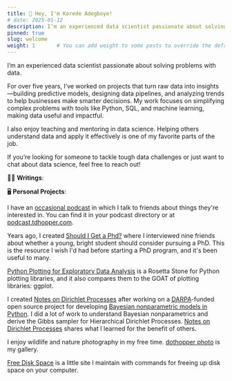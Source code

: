 ```yaml
---
title: 👋 Hey, I'm Korede Adegboye!
# date: 2025-01-12
description: I’m an experienced data scientist passionate about solving problems with data.
pinned: true
slug: welcome
weight: 1       # You can add weight to some posts to override the default sorting (date descending)
---
```


I’m an experienced data scientist passionate about solving problems with data.

For over five years, I’ve worked on projects that turn raw data into insights—building predictive models, designing data pipelines, and analyzing trends to help businesses make smarter decisions. My work focuses on simplifying complex problems with tools like Python, SQL, and machine learning, making data useful and impactful.

I also enjoy teaching and mentoring in data science. Helping others understand data and apply it effectively is one of my favorite parts of the job.

If you’re looking for someone to tackle tough data challenges or just want to chat about data science, feel free to reach out!

✍🏻 **Writings**:



🖥️ **Personal Projects**:

I have an [occasional podcast](https://podcast.tdhopper.com) in which I talk to friends about things they're interested in. You can find it in your podcast directory or at [podcast.tdhopper.com](https://podcast.tdhopper.com).

Years ago, I created [Should I Get a Phd?](https://tdhopper.com/phd) where I interviewed nine friends about whether a young, bright student should consider pursuing a PhD. This is the resource I wish I'd had before starting a PhD program, and it's been useful to many.

[Python Plotting for Exploratory Data Analysis](https://pythonplot.com) is a Rosetta Stone for Python plotting libraries, and it also compares them to the GOAT of plotting libraries: ggplot.

I created [Notes on Dirichlet Processes](https://dp.tdhopper.com) after working on a [DARPA](https://www.darpa.mil)-funded open source project for developing [Bayesian nonparametric models in Python](http://datamicroscopes.github.io). I did a lot of work to understand Bayesian nonparametrics and derive the Gibbs sampler for Hierarchical Dirichlet Processes. [Notes on Dirichlet Processes](https://dp.tdhopper.com) shares what I learned for the benefit of others.

I enjoy wildlife and nature photography in my free time. [dothopper photo](https://photos.tdhopper.com) is my gallery.

[Free Disk Space](https://freespace.tdhopper.com) is a little site I maintain with commands for freeing up disk space on your computer.
